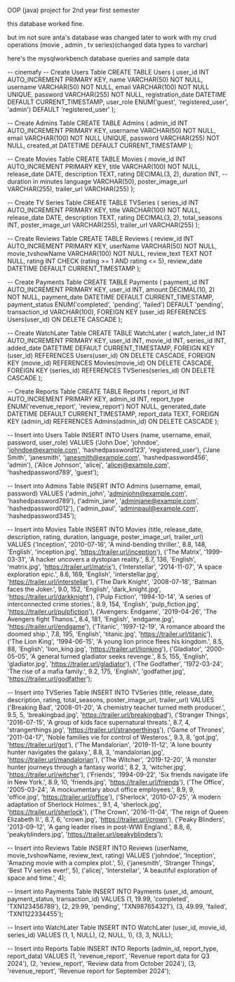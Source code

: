 
OOP (java) project for 2nd year first semester

this database worked fine. 

but im not sure anta's database was changed later to work with my crud operations (movie , admin , tv series)(changed data types to varchar)

here's the mysqlworkbench database queries and sample data


-- cinemafy
-- Create Users Table
CREATE TABLE Users (
    user_id INT AUTO_INCREMENT PRIMARY KEY,
    name VARCHAR(50) NOT NULL,
    username VARCHAR(50) NOT NULL,
    email VARCHAR(100) NOT NULL UNIQUE,
    password VARCHAR(255) NOT NULL,
    registration_date DATETIME DEFAULT CURRENT_TIMESTAMP,
    user_role ENUM('guest', 'registered_user', 'admin') DEFAULT 'registered_user'
);

-- Create Admins Table
CREATE TABLE Admins (
    admin_id INT AUTO_INCREMENT PRIMARY KEY,
    username VARCHAR(50) NOT NULL,
    email VARCHAR(100) NOT NULL UNIQUE,
    password VARCHAR(255) NOT NULL,
    created_at DATETIME DEFAULT CURRENT_TIMESTAMP
);

-- Create Movies Table
CREATE TABLE Movies (
    movie_id INT AUTO_INCREMENT PRIMARY KEY,
    title VARCHAR(100) NOT NULL,
    release_date DATE,
    description TEXT,
    rating DECIMAL(3, 2),
    duration INT, -- duration in minutes
    language VARCHAR(50),
    poster_image_url VARCHAR(255),
    trailer_url VARCHAR(255)
);

-- Create TV Series Table
CREATE TABLE TVSeries (
    series_id INT AUTO_INCREMENT PRIMARY KEY,
    title VARCHAR(100) NOT NULL,
    release_date DATE,
    description TEXT,
    rating DECIMAL(3, 2),
    total_seasons INT,
    poster_image_url VARCHAR(255),
    trailer_url VARCHAR(255)
);

-- Create Reviews Table
CREATE TABLE Reviews (
    review_id INT AUTO_INCREMENT PRIMARY KEY,
    userName VARCHAR(50) NOT NULL,
    movie_tvshowName VARCHAR(100) NOT NULL,
    review_text TEXT NOT NULL,
    rating INT CHECK (rating >= 1 AND rating <= 5),
    review_date DATETIME DEFAULT CURRENT_TIMESTAMP
);

-- Create Payments Table
CREATE TABLE Payments (
    payment_id INT AUTO_INCREMENT PRIMARY KEY,
    user_id INT,
    amount DECIMAL(10, 2) NOT NULL,
    payment_date DATETIME DEFAULT CURRENT_TIMESTAMP,
    payment_status ENUM('completed', 'pending', 'failed') DEFAULT 'pending',
    transaction_id VARCHAR(100),
    FOREIGN KEY (user_id) REFERENCES Users(user_id) ON DELETE CASCADE
);

-- Create WatchLater Table
CREATE TABLE WatchLater (
    watch_later_id INT AUTO_INCREMENT PRIMARY KEY,
    user_id INT,
    movie_id INT,
    series_id INT,
    added_date DATETIME DEFAULT CURRENT_TIMESTAMP,
    FOREIGN KEY (user_id) REFERENCES Users(user_id) ON DELETE CASCADE,
    FOREIGN KEY (movie_id) REFERENCES Movies(movie_id) ON DELETE CASCADE,
    FOREIGN KEY (series_id) REFERENCES TVSeries(series_id) ON DELETE CASCADE
);

-- Create Reports Table
CREATE TABLE Reports (
    report_id INT AUTO_INCREMENT PRIMARY KEY,
    admin_id INT,
    report_type ENUM('revenue_report', 'review_report') NOT NULL,
    generated_date DATETIME DEFAULT CURRENT_TIMESTAMP,
    report_data TEXT,
    FOREIGN KEY (admin_id) REFERENCES Admins(admin_id) ON DELETE CASCADE
);





-- Insert into Users Table
INSERT INTO Users (name, username, email, password, user_role) 
VALUES 
('John Doe', 'johndoe', 'johndoe@example.com', 'hashedpassword123', 'registered_user'),
('Jane Smith', 'janesmith', 'janesmith@example.com', 'hashedpassword456', 'admin'),
('Alice Johnson', 'alicej', 'alicej@example.com', 'hashedpassword789', 'guest');

-- Insert into Admins Table
INSERT INTO Admins (username, email, password) 
VALUES 
('admin_john', 'adminjohn@example.com', 'hashedpassword789'),
('admin_jane', 'adminjane@example.com', 'hashedpassword012'),
('admin_paul', 'adminpaul@example.com', 'hashedpassword345');

-- Insert into Movies Table
INSERT INTO Movies (title, release_date, description, rating, duration, language, poster_image_url, trailer_url)
VALUES 
('Inception', '2010-07-16', 'A mind-bending thriller.', 8.8, 148, 'English', 'inception.jpg', 'https://trailer.url/inception'),
('The Matrix', '1999-03-31', 'A hacker uncovers a dystopian reality.', 8.7, 136, 'English', 'matrix.jpg', 'https://trailer.url/matrix'),
('Interstellar', '2014-11-07', 'A space exploration epic.', 8.6, 169, 'English', 'interstellar.jpg', 'https://trailer.url/interstellar'),
('The Dark Knight', '2008-07-18', 'Batman faces the Joker.', 9.0, 152, 'English', 'dark_knight.jpg', 'https://trailer.url/darkknight'),
('Pulp Fiction', '1994-10-14', 'A series of interconnected crime stories.', 8.9, 154, 'English', 'pulp_fiction.jpg', 'https://trailer.url/pulpfiction'),
('Avengers: Endgame', '2019-04-26', 'The Avengers fight Thanos.', 8.4, 181, 'English', 'endgame.jpg', 'https://trailer.url/endgame'),
('Titanic', '1997-12-19', 'A romance aboard the doomed ship.', 7.8, 195, 'English', 'titanic.jpg', 'https://trailer.url/titanic'),
('The Lion King', '1994-06-15', 'A young lion prince flees his kingdom.', 8.5, 88, 'English', 'lion_king.jpg', 'https://trailer.url/lionking'),
('Gladiator', '2000-05-05', 'A general turned gladiator seeks revenge.', 8.5, 155, 'English', 'gladiator.jpg', 'https://trailer.url/gladiator'),
('The Godfather', '1972-03-24', 'The rise of a mafia family.', 9.2, 175, 'English', 'godfather.jpg', 'https://trailer.url/godfather');

-- Insert into TVSeries Table
INSERT INTO TVSeries (title, release_date, description, rating, total_seasons, poster_image_url, trailer_url)
VALUES 
('Breaking Bad', '2008-01-20', 'A chemistry teacher turned meth producer.', 9.5, 5, 'breakingbad.jpg', 'https://trailer.url/breakingbad'),
('Stranger Things', '2016-07-15', 'A group of kids face supernatural threats.', 8.7, 4, 'strangerthings.jpg', 'https://trailer.url/strangerthings'),
('Game of Thrones', '2011-04-17', 'Noble families vie for control of Westeros.', 9.3, 8, 'got.jpg', 'https://trailer.url/got'),
('The Mandalorian', '2019-11-12', 'A lone bounty hunter navigates the galaxy.', 8.8, 3, 'mandalorian.jpg', 'https://trailer.url/mandalorian'),
('The Witcher', '2019-12-20', 'A monster hunter journeys through a fantasy world.', 8.2, 3, 'witcher.jpg', 'https://trailer.url/witcher'),
('Friends', '1994-09-22', 'Six friends navigate life in New York.', 8.9, 10, 'friends.jpg', 'https://trailer.url/friends'),
('The Office', '2005-03-24', 'A mockumentary about office employees.', 8.9, 9, 'office.jpg', 'https://trailer.url/office'),
('Sherlock', '2010-07-25', 'A modern adaptation of Sherlock Holmes.', 9.1, 4, 'sherlock.jpg', 'https://trailer.url/sherlock'),
('The Crown', '2016-11-04', 'The reign of Queen Elizabeth II.', 8.7, 6, 'crown.jpg', 'https://trailer.url/crown'),
('Peaky Blinders', '2013-09-12', 'A gang leader rises in post-WWI England.', 8.8, 6, 'peakyblinders.jpg', 'https://trailer.url/peakyblinders');

-- Insert into Reviews Table
INSERT INTO Reviews (userName, movie_tvshowName, review_text, rating) 
VALUES 
('johndoe', 'Inception', 'Amazing movie with a complex plot.', 5),
('janesmith', 'Stranger Things', 'Best TV series ever!', 5),
('alicej', 'Interstellar', 'A beautiful exploration of space and time.', 4);

-- Insert into Payments Table
INSERT INTO Payments (user_id, amount, payment_status, transaction_id) 
VALUES 
(1, 19.99, 'completed', 'TXN123456789'),
(2, 29.99, 'pending', 'TXN987654321'),
(3, 49.99, 'failed', 'TXN1122334455');

-- Insert into WatchLater Table
INSERT INTO WatchLater (user_id, movie_id, series_id) 
VALUES 
(1, 1, NULL),
(2, NULL, 1),
(3, 3, NULL);

-- Insert into Reports Table
INSERT INTO Reports (admin_id, report_type, report_data) 
VALUES 
(1, 'revenue_report', 'Revenue report data for Q3 2024'),
(2, 'review_report', 'Review data from October 2024'),
(3, 'revenue_report', 'Revenue report for September 2024');
